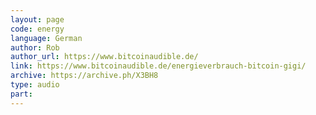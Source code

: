 ```yaml
---
layout: page
code: energy
language: German
author: Rob
author_url: https://www.bitcoinaudible.de/
link: https://www.bitcoinaudible.de/energieverbrauch-bitcoin-gigi/
archive: https://archive.ph/X3BH8
type: audio
part: 
---
```

